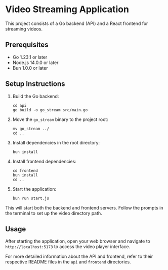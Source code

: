 # Video Streaming Application

This project consists of a Go backend (API) and a React frontend for streaming videos.

## Prerequisites

- Go 1.23.1 or later
- Node.js 14.0.0 or later
- Bun 1.0.0 or later

## Setup Instructions

1. Build the Go backend:
   ```
   cd api
   go build -o go_stream src/main.go
   ```

2. Move the `go_stream` binary to the project root:
   ```
   mv go_stream ../
   cd ..
   ```

3. Install dependencies in the root directory:
   ```
   bun install
   ```

4. Install frontend dependencies:
   ```
   cd frontend
   bun install
   cd ..
   ```

5. Start the application:
   ```
   bun run start.js
   ```

This will start both the backend and frontend servers. Follow the prompts in the terminal to set up the video directory path.

## Usage

After starting the application, open your web browser and navigate to `http://localhost:5173` to access the video player interface.

For more detailed information about the API and frontend, refer to their respective README files in the `api` and `frontend` directories.